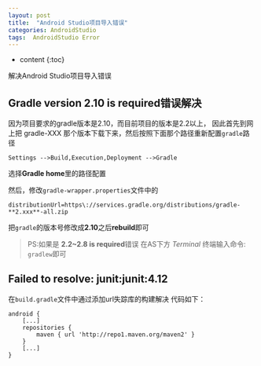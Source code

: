 ```yaml
---
layout: post
title:  "Android Studio项目导入错误"
categories: AndroidStudio
tags:  AndroidStudio Error
---
```


* content
{:toc}

解决Android Studio项目导入错误


##  Gradle version 2.10 is required错误解决
因为项目要求的gradle版本是2.10，而目前项目的版本是2.2以上，
因此首先到网上把  gradle-XXX 那个版本下载下来，然后按照下面那个路径重新配置`gradle`路径

`Settings -->Build,Execution,Deployment -->Gradle` 

选择**Gradle home**里的路径配置

然后，修改`gradle-wrapper.properties`文件中的

```
distributionUrl=https\://services.gradle.org/distributions/gradle-**2.xxx**-all.zip
```

把`gradle`的版本号修改成**2.10**之后**rebuild**即可



>PS:如果是 **2.2~2.8 is required**错误
在AS下方 *Terminal* 终端输入命令: `gradlew`即可




## Failed to resolve: junit:junit:4.12


在`build.gradle`文件中通过添加url失踪库的构建解决
代码如下：

```
android {
    [...]
    repositories {
        maven { url 'http://repo1.maven.org/maven2' }
    }
    [...]
}
```



